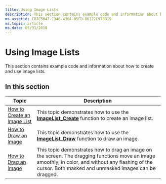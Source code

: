 ```yaml
---
title: Using Image Lists
description: This section contains example code and information about how to create and use image lists.
ms.assetid: C87C5047-CD46-430A-85FD-86122C97BD19
ms.topic: article
ms.date: 05/31/2018
---
```


# Using Image Lists

This section contains example code and information about how to create and use image lists.

## In this section



| Topic                                                              | Description                                                                                                                                                                                                             |
|--------------------------------------------------------------------|-------------------------------------------------------------------------------------------------------------------------------------------------------------------------------------------------------------------------|
| [How to Create an Image List](create-an-image-list.md)<br/> | This topic demonstrates how to use the [**ImageList\_Create**](/windows/desktop/api/Commctrl/nf-commctrl-imagelist_create) function to create an image list. <br/>                                                                                      |
| [How to Draw an Image](draw-an-image.md)<br/>               | This topic demonstrates how to use the [**ImageList\_Draw**](/windows/desktop/api/Commctrl/nf-commctrl-imagelist_draw) function to draw an image.<br/>                                                                                                  |
| [How to Drag an Image](drag-an-image.md)<br/>               | This topic demonstrates how to drag an image on the screen. The dragging functions move an image smoothly, in color, and without any flashing of the cursor. Both masked and unmasked images can be dragged.<br/> |



 

 

 





